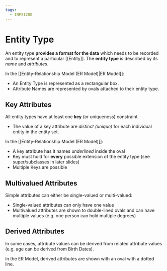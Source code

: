 ```yaml
---
tags:
  - INFS1200
---
```

# Entity Type
An entity type **provides a format for the data** which needs to be recorded and to represent a particular [[Entity]]. The **entity type** is described by its *name* and *attributes*.

In the [[Entity-Relationship Model (ER Model)|ER Model]]:
- An Entity Type is represented as a rectangular box.
- Attribute Names are represented by ovals attached to their entity type.
## Key Attributes
All entity types have at least one **key** (or uniqueness) constraint.
- The value of a key attribute are *distinct (unique)* for each individual entity in the entity set.

In the [[Entity-Relationship Model (ER Model)]]:
- A key attribute has it names *underlined* inside the oval
- Key must hold for **every** possible extension of the entity type (see super/subclasses in later slides)
- Multiple Keys are possible

## Multivalued Attributes
Simple attributes can either be single-valued or multi-valued:
- Single-valued attributes can only have one value
- Multivalued attributes are shown to double-lined ovals and can have multiple values (e.g. one person can hold multiple degrees)

## Derived Attributes
In some cases, attribute values can be derived from related attribute values (e.g. age can be derived from Birth Dates).

In the ER Model, derived attributes are shown with an oval with a dotted line.
